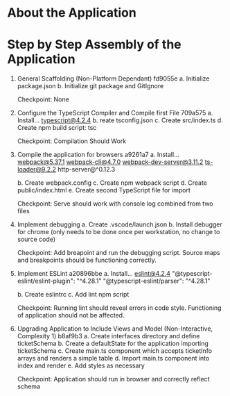 # About the Application

# Step by Step Assembly of the Application

1. General Scaffolding (Non-Platform Dependant) fd9055e
    a. Initialize package.json
    b. Initialize git package and GitIgnore

    Checkpoint: None

2. Configure the TypeScript Compiler and Compile first File 709a575
    a. Install...
        typescript@4.2.4
    b. reate tsconfig.json
    c. Create src/index.ts
    d. Create npm build script: tsc
    
    Checkpoint: Compilation Should Work

3. Compile the application for browsers a9261a7
    a. Install...
        webpack@5.37.1
        webpack-cli@4.7.0
        webpack-dev-server@3.11.2
        ts-loader@9.2.2
        http-server@^0.12.3

    b. Create webpack.config
    c. Create npm webpack script
    d. Create public/index.html
    e. Create second TypeScript file for import

    Checkpoint: Serve should work with console log combined from two files

4. Implement debugging
    a. Create .vscode/launch.json
    b. Install debugger for chrome (only needs to be done once per workstation, no change to source code)

    Checkpoint: Add breapoint and run the debugging script. Source maps and breakpoints should be functioning correctly.

5. Implement ESLint a20896bbe
    a. Install...
        eslint@4.2.4
        "@typescript-eslint/eslint-plugin": "^4.28.1"
        "@typescript-eslint/parser": "^4.28.1"

    b. Create eslintrc
    c. Add lint npm script

    Checkpoint: Running lint should reveal errors in code style. Functioning of application should not be affected.

6. Upgrading Application to Include Views and Model (Non-Interactive, Complexity 1) b8af9b3
    a. Create interfaces directory and define ticketSchema
    b. Create a defaultState for the application importing ticketSchema
    c. Create main.ts component which accepts ticketInfo arrays and renders a simple table
    d. Import main.ts component into index and render
    e. Add styles as necessary

    Checkpoint: Application should run in browser and correctly reflect schema